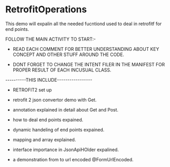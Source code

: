 # RetrofitOperations
This demo will expalin all the needed fucntiond used to deal in retrofitf for end points.



FOLLOW THE MAIN ACTIVITY TO START:- 


- READ EACH COMMENT FOR BETTER UNDERSTANDING ABOUT KEY CONCEPT AND OTHER STUFF AROUND THE CODE.



- DONT FORGET TO CHANGE THE INTENT FILER IN THE MANIFEST FOR PROPER RESULT OF EACH INCUSUAL CLASS. 





----------THIS INCLUDE-----------------


- RETROFIT2 set up 

- retrofit 2 json convertor demo with Get.

- annotation explained in detail about Get and Post. 

- how to deal end points expained. 

- dynamic handeling of end points expained. 

- mapping and array explained. 

- interface importance in JsonApiHOlder expalined.

- a demonstration from to url encoded    @FormUrlEncoded.
